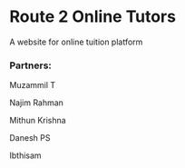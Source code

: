 # Route 2 Online Tutors

A website for online tuition platform

### Partners:

Muzammil T

Najim Rahman

Mithun Krishna

Danesh PS

Ibthisam
